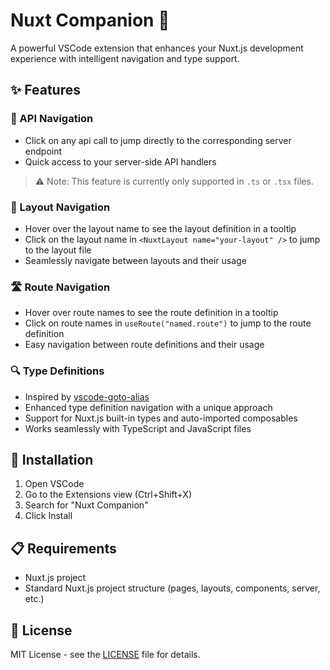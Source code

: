 # Nuxt Companion 🚀

A powerful VSCode extension that enhances your Nuxt.js development experience with intelligent navigation and type support.

## ✨ Features

### 🔌 API Navigation

- Click on any api call to jump directly to the corresponding server endpoint
- Quick access to your server-side API handlers

> ⚠️ Note: This feature is currently only supported in `.ts` or `.tsx` files.

### 📁 Layout Navigation

- Hover over the layout name to see the layout definition in a tooltip
- Click on the layout name in `<NuxtLayout name="your-layout" />` to jump to the layout file
- Seamlessly navigate between layouts and their usage

### 🛣️ Route Navigation

- Hover over route names to see the route definition in a tooltip
- Click on route names in `useRoute("named.route")` to jump to the route definition
- Easy navigation between route definitions and their usage

### 🔍 Type Definitions

- Inspired by [vscode-goto-alias](https://github.com/antfu/vscode-goto-alias)
- Enhanced type definition navigation with a unique approach
- Support for Nuxt.js built-in types and auto-imported composables
- Works seamlessly with TypeScript and JavaScript files

## 🚀 Installation

1. Open VSCode
2. Go to the Extensions view (Ctrl+Shift+X)
3. Search for "Nuxt Companion"
4. Click Install

## 📋 Requirements

- Nuxt.js project
- Standard Nuxt.js project structure (pages, layouts, components, server, etc.)

## 📄 License

MIT License - see the [LICENSE](LICENSE) file for details.
